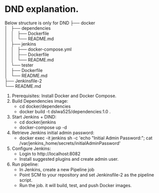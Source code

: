 
# DND explanation.

Below structure is only for DND
├── docker <br>
│   ├── dependencies<br>
│   │   ├── Dockerfile<br>
│   │   └── README.md<br>
│   ├── jenkins<br>
│   │   ├── docker-compose.yml<br>
│   │   ├── Dockerfile<br>
│   │   └── README.md<br>
│   └── tester<br>
│       ├── Dockerfile<br>
│       └── README.md<br>
├── Jenkinsfile-2<br>
└── README.md<br>

1. Prerequisites: Install Docker and Docker Compose.
2. Build Dependencies image:
    * cd docker/dependencies
    * docker build -t dslwa525/dependencies:1.0 .
3. Start Jenkins + DIND:
    * cd docker/jenkins
    * docker-compose up -d
4. Retrieve Jenkins initial admin password:
    * docker exec -it jenkins sh -c 'echo "Initial Admin Password:"; cat /var/jenkins_home/secrets/initialAdminPassword'
5. Configure Jenkins:
    * Login to http://localhost:8082
    * Install suggested plugins and create admin user.
6. Run pipeline:
    * In Jenkins, create a new Pipeline job
    * Point SCM to your repository and set Jenkinsfile-2 as the pipeline script.
    * Run the job. it will build, test, and push Docker images.

